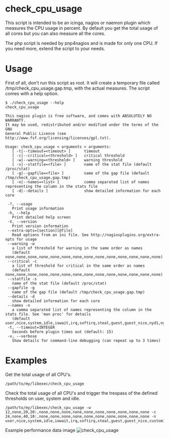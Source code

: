 check_cpu_usage
===============

This script is intended to be an icinga, nagios or naemon plugin which measures the CPU usage in percent. By default you get the total usage of all cores but you can also measure all the cores.

The php script is needed by pnp4nagios and is made for only one CPU. If you need more, extend the script to your needs.

Usage
=====

First of all, don't run this script as root. It will create a temporary file called /tmp/check_cpu_usage.gap.tmp, with the actual measures. The script comes with a help option.

```
$ ./check_cpu_usage --help
check_cpu_usage 

This nagios plugin is free software, and comes with ABSOLUTELY NO WARRANTY. 
It may be used, redistributed and/or modified under the terms of the GNU 
General Public Licence (see http://www.fsf.org/licensing/licenses/gpl.txt).

Usage: check_cpu_usage < arguments > arguments: 
   [ -t|--timeout=<timeout> ]      timeout
   [ -c|--critical=<threshold> ]   critical threshold
   [ -w|--warning=<threshold> ]    warning threshold
   [ -s|--statfile=<file> ]        name of the stat file (default /proc/stat)
   [ -g|--gapfile=<file> ]         name of the gap file (default /tmp/check_cpu_usage.gap.tmp)
   [ -n|--names=<list> ]           comma separated list of names representing the column in the stats file
   [ -d|--details ]                show detailed information for each core

 -?, --usage
   Print usage information
 -h, --help
   Print detailed help screen
 -V, --version
   Print version information
 --extra-opts=[section][@file]
   Read options from an ini file. See http://nagiosplugins.org/extra-opts for usage
 --warning -w
   a list of threshold for warning in the same order as names
   (default none,none,none,none,none,none,none,none,none,none,none,none,none,none)
 --critical -c
   a list of threshold for critical in the same order as names
   (default none,none,none,none,none,none,none,none,none,none,none,none,none,none)
 --statfile -s
   name of the stat file (default /proc/stat)
 --gapfile -g
   name of the gap file (default /tmp/check_cpu_usage.gap.tmp)
 --details -d
   show detailed information for each core
 --names -n
   a comma separated list of names representing the column in the stats file. See 'man proc' for details
   (default user,nice,system,idle,iowait,irq,softirq,steal,guest,guest_nice,nyd1,nyd2,nyd3)
 -t, --timeout=INTEGER
   Seconds before plugin times out (default: 15)
 -v, --verbose
   Show details for command-line debugging (can repeat up to 3 times)
```

Examples
========

Get the total usage of all CPU's.
```
/path/to/my/libexec/check_cpu_usage
```

Check the total usage of all CPU's and trigger the trespass of the defined thresholds on user, system and idle.
```
/path/to/my/libexec/check_cpu_usage -w 12,none,20,20:,none,none,none,none,none,none,none,none,none,none -c 24,none,40,10:,none,none,none,none,none,none,none,none,none,none -n user,nice,system,idle,iowait,irq,softirq,steal,guest,guest_nice,custom1,custom2,custom3
```

Example performance data image
![check_cpu_usage](https://cloud.githubusercontent.com/assets/9155784/7510647/d086aac0-f49e-11e4-93a6-50cb303a6aec.png)


